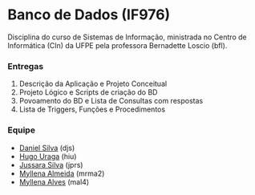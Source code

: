 <h1><b>Banco de Dados (IF976)</b></h1>

Disciplina do curso de Sistemas de Informação, ministrada no Centro de Informática (CIn) da UFPE pela professora Bernadette Loscio (bfl).

<h3><b>Entregas</b></h3>
<ol>
    <li>Descrição da Aplicação e Projeto Conceitual</li>
    <li>Projeto Lógico e Scripts de criação do BD</li>
    <li>Povoamento do BD e Lista de Consultas com respostas</li>
    <li>Lista de Triggers, Funções e Procedimentos</li>
</ol>

<h3>Equipe</h3>
<ul>
    <li><a href="https://github.com/shirubadan">Daniel Silva</a> (djs)</li>
    <li><a href="https://github.com/hugouraga">Hugo Uraga</a> (hiu)</li>
    <li><a href="https://github.com/jussararodrigues">Jussara Silva</a> (jprs)</li>
    <li><a href="https://github.com/MyllenaAlmeida">Myllena Almeida</a> (mrma2)</li>
    <li><a href="https://github.com/myllenaalves">Myllena Alves</a> (mal4)</li> 
</ul>

